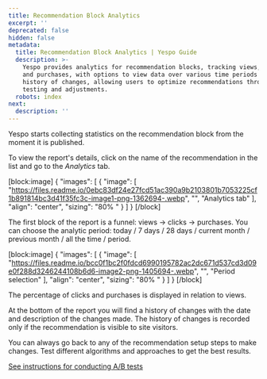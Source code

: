 ```yaml
---
title: Recommendation Block Analytics
excerpt: ''
deprecated: false
hidden: false
metadata:
  title: Recommendation Block Analytics | Yespo Guide
  description: >-
    Yespo provides analytics for recommendation blocks, tracking views, clicks,
    and purchases, with options to view data over various time periods and a
    history of changes, allowing users to optimize recommendations through
    testing and adjustments.
  robots: index
next:
  description: ''
---
```

Yespo starts collecting statistics on the recommendation block from the moment it is published.

To view the report's details, click on the name of the recommendation in the list and go to the _Analytics_ tab.

[block:image]
{
  "images": [
    {
      "image": [
        "https://files.readme.io/0ebc83df24e27fcd51ac390a9b2103801b7053225cf1b891814bc3d41f35fc3c-image1-png-1362694-.webp",
        "",
        "Analytics tab"
      ],
      "align": "center",
      "sizing": "80% "
    }
  ]
}
[/block]


The first block of the report is a funnel: views → clicks → purchases. You can choose the analytic period: today / 7 days / 28 days / current month / previous month / all the time / period.

[block:image]
{
  "images": [
    {
      "image": [
        "https://files.readme.io/bcc0f1bc2f0fdcd6990195782ac2dc671d537cd3d09e0f288d3246244108b6d6-image2-png-1405694-.webp",
        "",
        "Period selection"
      ],
      "align": "center",
      "sizing": "80% "
    }
  ]
}
[/block]


The percentage of clicks and purchases is displayed in relation to views.

At the bottom of the report you will find a history of changes with the date and description of the changes made. The history of changes is recorded only if the recommendation is visible to site visitors.

You can always go back to any of the recommendation setup steps to make changes. Test different algorithms and approaches to get the best results.

[See instructions for conducting A/B tests](https://docs.yespo.io/docs/testing-recommendation-blocks)